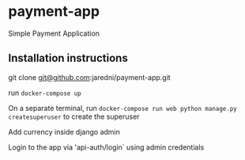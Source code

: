 # payment-app
Simple Payment Application

## Installation instructions
git clone git@github.com:jaredni/payment-app.git

run `docker-compose up`

On a separate terminal, run `docker-compose run web python manage.py createsuperuser` to create the superuser

Add currency inside django admin

Login to the app via 'api-auth/login` using admin credentials
